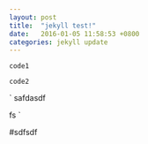 ```yaml
---
layout: post
title:  "jekyll test!"
date:   2016-01-05 11:58:53 +0800
categories: jekyll update
---
```



`code1`

`code2`

`
safdasdf

fs
`

#sdfsdf